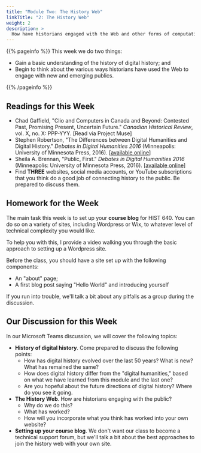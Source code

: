 ```yaml
---
title: "Module Two: The History Web"
linkTitle: "2: The History Web"
weight: 2
description: >
  How have historians engaged with the Web and other forms of computation? We put the field into historical perspective and then explore how WE can join the history web as a class.
---
```


{{% pageinfo %}}
This week we do two things:

- Gain a basic understanding of the history of digital history; and
- Begin to think about the various ways historians have used the Web to engage with new and emerging publics.

{{% /pageinfo %}}

## Readings for this Week

* Chad Gaffield, "Clio and Computers in Canada and Beyond: Contested Past, Promising Present, Uncertain Future." _Canadian Historical Review_, vol. X, no. X: PPP-YYY. [Read via Project Muse]
* Stephen Robertson, "The Differences between Digital Humanities and Digital History." _Debates in Digital Humanities 2016_ (Minneapolis: University of Minnesota Press, 2016). [[available online](https://dhdebates.gc.cuny.edu/read/untitled/section/ed4a1145-7044-42e9-a898-5ff8691b6628)]
* Sheila A. Brennan, "Public, First." _Debates in Digital Humanities 2016_ (Minneapolis: University of Minnesota Press, 2016). [[available online](https://dhdebates.gc.cuny.edu/read/untitled/section/11b9805a-a8e0-42e3-9a1c-fad46e4b78e5#ch32)]
* Find **THREE** websites, social media accounts, or YouTube subscriptions that you think do a good job of connecting history to the public. Be prepared to discuss them.

## Homework for the Week

The main task this week is to set up your **course blog** for HIST 640. You can do so on a variety of sites, including Wordpress or Wix, to whatever level of technical complexity you would like.

To help you with this, I provide a video walking you through the basic approach to setting up a Wordpress site. 

Before the class, you should have a site set up with the following components:

* An "about" page;
* A first blog post saying "Hello World" and introducing yourself

If you run into trouble, we'll talk a bit about any pitfalls as a group during the discussion. 

## Our Discussion for this Week

In our Microsoft Teams discussion, we will cover the following topics:

* **History of digital history**. Come prepared to discuss the following points:
	* How has digital history evolved over the last 50 years? What is new? What has remained the same?
	* How does digital history differ from the "digital humanities," based on what we have learned from this module and the last one?
	* Are you hopeful about the future directions of digital history? Where do you see it going.
* **The History Web**. How are historians engaging with the public?
	* Why do we do this?
	* What has worked?
	* How will you incorporate what you think has worked into your own website?
* **Setting up your course blog**. We don't want our class to become a technical support forum, but we'll talk a bit about the best approaches to join the history web with your own site.
